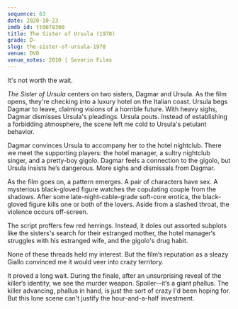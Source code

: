 ```yaml
---
sequence: 63
date: 2020-10-23
imdb_id: tt0078300
title: The Sister of Ursula (1978)
grade: D-
slug: the-sister-of-ursula-1978
venue: DVD
venue_notes: 2010 | Severin Films
---
```


It's not worth the wait.

<!-- end -->

_The Sister of Ursula_ centers on two sisters, Dagmar and Ursula. As the film opens, they're checking into a luxury hotel on the Italian coast. Ursula begs Dagmar to leave, claiming visions of a horrible future. With heavy sighs, Dagmar dismisses Ursula's pleadings. Ursula pouts. Instead of establishing a forbidding atmosphere, the scene left me cold to Ursula's petulant behavior.

Dagmar convinces Ursula to accompany her to the hotel nightclub. There we meet the supporting players: the hotel manager, a sultry nightclub singer, and a pretty-boy gigolo. Dagmar feels a connection to the gigolo, but Ursula insists he‘s dangerous. More sighs and dismissals from Dagmar.

As the film goes on, a pattern emerges. A pair of characters have sex. A mysterious black-gloved figure watches the copulating couple from the shadows. After some late-night-cable-grade soft-core erotica, the black-gloved figure kills one or both of the lovers. Aside from a slashed throat, the violence occurs off-screen.

The script proffers few red herrings. Instead, it doles out assorted subplots like the sisters's search for their estranged mother, the hotel manager‘s struggles with his estranged wife, and the gigolo's drug habit.

None of these threads held my interest. But the film‘s reputation as a sleazy Giallo convinced me it would veer into crazy territory.

It proved a long wait. During the finale, after an unsurprising reveal of the killer‘s identity, we see the murder weapon. Spoiler--it‘s a giant phallus. The killer advancing, phallus in hand, is just the sort of crazy I'd been hoping for. But this lone scene can't justify the hour-and-a-half investment.
